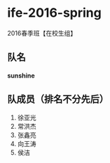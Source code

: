 # ife-2016-spring
2016春季班【在校生组】
## 队名
#### sunshine

## 队成员（排名不分先后）
1. 徐亚光
2. 常洪杰
3. 张鑫亮
4. 向王涛
5. 侯洁
